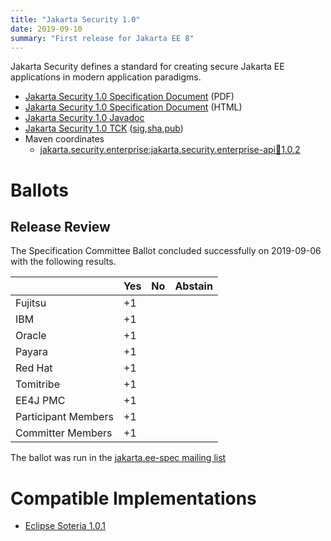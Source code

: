 ```yaml
---
title: "Jakarta Security 1.0"
date: 2019-09-10
summary: "First release for Jakarta EE 8"
---
```

Jakarta Security defines a standard for creating secure Jakarta EE applications in modern application paradigms.

* [Jakarta Security 1.0 Specification Document](./security-spec-1.0.pdf) (PDF)
* [Jakarta Security 1.0 Specification Document](./security-spec-1.0.html) (HTML)
* [Jakarta Security 1.0 Javadoc](./apidocs)
* [Jakarta Security 1.0 TCK](https://download.eclipse.org/jakartaee/security/1.0/jakarta-security-tck-1.0.1.zip) ([sig](https://download.eclipse.org/jakartaee/security/1.0/jakarta-security-tck-1.0.1.zip.sig),[sha](https://download.eclipse.org/jakartaee/security/1.0/jakarta-security-tck-1.0.1.zip.sha256),[pub](https://jakarta.ee/specifications/jakartaee-spec-committee.pub))
* Maven coordinates
  * [jakarta.security.enterprise:jakarta.security.enterprise-api:jar:1.0.2](https://search.maven.org/artifact/jakarta.security.enterprise/jakarta.security.enterprise-api/1.0.2/jar)

# Ballots

## Release Review

The Specification Committee Ballot concluded successfully on 2019-09-06 with the following results.

|                       |  Yes    | No      | Abstain  |
|-----------------------|---------|---------|----------|
|Fujitsu                |    +1   |         |          |
|IBM                    |    +1   |         |          |
|Oracle                 |    +1   |         |          |
|Payara                 |    +1   |         |          |
|Red Hat                |    +1   |         |          |
|Tomitribe              |    +1   |         |          |
|EE4J PMC               |    +1   |         |          |
|Participant Members    |    +1   |         |          |
|Committer Members      |    +1   |         |          |

The ballot was run in the [jakarta.ee-spec mailing list](https://www.eclipse.org/lists/jakarta.ee-spec/msg00523.html)

# Compatible Implementations

* [Eclipse Soteria 1.0.1](https://eclipse-ee4j.github.io/soteria)
